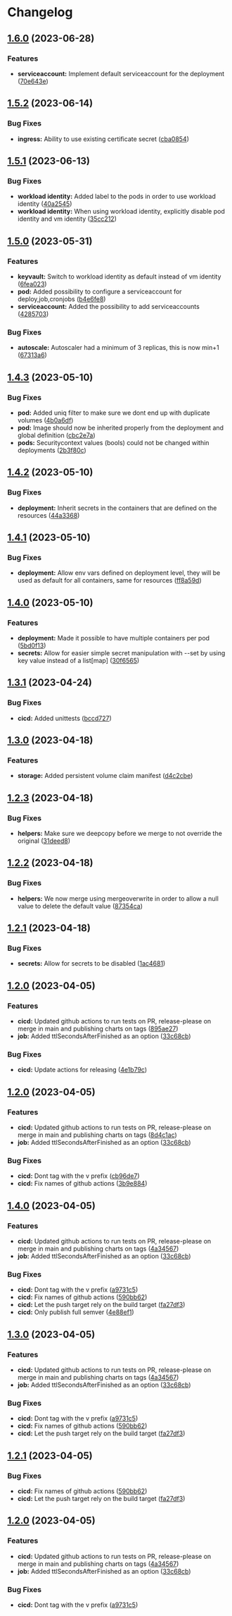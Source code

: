 # Changelog

## [1.6.0](https://github.com/Amsterdam/helm-application/compare/1.5.2...1.6.0) (2023-06-28)


### Features

* **serviceaccount:** Implement default serviceaccount for the deployment ([70e643e](https://github.com/Amsterdam/helm-application/commit/70e643e9b1e08e2ccbe5c544874392735bc0cc7c))

## [1.5.2](https://github.com/Amsterdam/helm-application/compare/1.5.1...1.5.2) (2023-06-14)


### Bug Fixes

* **ingress:** Ability to use existing certificate secret ([cba0854](https://github.com/Amsterdam/helm-application/commit/cba0854f971ccc7a2def3b00bfdd8b4aeb265b58))

## [1.5.1](https://github.com/Amsterdam/helm-application/compare/1.5.0...1.5.1) (2023-06-13)


### Bug Fixes

* **workload identity:** Added label to the pods in order to use workload identity ([40a2545](https://github.com/Amsterdam/helm-application/commit/40a25459044e3a1f0776e79e20ade28c269054e0))
* **workload identity:** When using workload identity, explicitly disable pod identity and vm identity ([35cc212](https://github.com/Amsterdam/helm-application/commit/35cc212882f19a5dc7170328cf5078d11d46bec5))

## [1.5.0](https://github.com/Amsterdam/helm-application/compare/1.4.3...1.5.0) (2023-05-31)


### Features

* **keyvault:** Switch to workload identity as default instead of vm identity ([6fea023](https://github.com/Amsterdam/helm-application/commit/6fea02349da5945b997f1b2d318670d46330a153))
* **pod:** Added possibility to configure a serviceaccount for deploy,job,cronjobs ([b4e6fe8](https://github.com/Amsterdam/helm-application/commit/b4e6fe8d4342ef40eb2eb1488015f23a43bbf028))
* **serviceaccount:** Added the possibility to add serviceaccounts ([4285703](https://github.com/Amsterdam/helm-application/commit/428570323613884b85d214957b5dd2688d98f413))


### Bug Fixes

* **autoscale:** Autoscaler had a minimum of 3 replicas, this is now min+1 ([67313a6](https://github.com/Amsterdam/helm-application/commit/67313a694b70d185090b70eed70d43d51c9a206c))

## [1.4.3](https://github.com/Amsterdam/helm-application/compare/1.4.2...1.4.3) (2023-05-10)


### Bug Fixes

* **pod:** Added uniq filter to make sure we dont end up with duplicate volumes ([4b0a6df](https://github.com/Amsterdam/helm-application/commit/4b0a6df623cbe5aa30411661eab89d1aa01d83f9))
* **pod:** Image should now be inherited properly from the deployment and global definition ([cbc2e7a](https://github.com/Amsterdam/helm-application/commit/cbc2e7a693b94b405c37d865ef212724b205d876))
* **pods:** Securitycontext values (bools) could not be changed within deployments ([2b3f80c](https://github.com/Amsterdam/helm-application/commit/2b3f80c9fc07f068ed9086e599a842bcaf92dec5))

## [1.4.2](https://github.com/Amsterdam/helm-application/compare/1.4.1...1.4.2) (2023-05-10)


### Bug Fixes

* **deployment:** Inherit secrets in the containers that are defined on the resources ([44a3368](https://github.com/Amsterdam/helm-application/commit/44a336849c4f3112baa55b51e848cfefdc9ac945))

## [1.4.1](https://github.com/Amsterdam/helm-application/compare/1.4.0...1.4.1) (2023-05-10)


### Bug Fixes

* **deployment:** Allow env vars defined on deployment level, they will be used as default for all containers, same for resources ([ff8a59d](https://github.com/Amsterdam/helm-application/commit/ff8a59da174398631ba0e0cc3baf717b679c90b6))

## [1.4.0](https://github.com/Amsterdam/helm-application/compare/1.3.1...1.4.0) (2023-05-10)


### Features

* **deployment:** Made it possible to have multiple containers per pod ([5bd0f13](https://github.com/Amsterdam/helm-application/commit/5bd0f13a0caa4e5fb3dc17a4c37c3456030863fb))
* **secrets:** Allow for easier simple secret manipulation with --set by using key value instead of a list[map] ([30f6565](https://github.com/Amsterdam/helm-application/commit/30f6565ce5045a3fcbbfd9fb64c5fb572658cc1b))

## [1.3.1](https://github.com/Amsterdam/helm-application/compare/1.3.0...1.3.1) (2023-04-24)


### Bug Fixes

* **cicd:** Added unittests ([bccd727](https://github.com/Amsterdam/helm-application/commit/bccd72779a8f7e93b3d58b1425f3e66241d62038))

## [1.3.0](https://github.com/Amsterdam/helm-application/compare/1.2.3...1.3.0) (2023-04-18)


### Features

* **storage:** Added persistent volume claim manifest ([d4c2cbe](https://github.com/Amsterdam/helm-application/commit/d4c2cbe92281dfa8d8d81a82eda931815cef3aaf))

## [1.2.3](https://github.com/Amsterdam/helm-application/compare/1.2.2...1.2.3) (2023-04-18)


### Bug Fixes

* **helpers:** Make sure we deepcopy before we merge to not override the original ([31deed8](https://github.com/Amsterdam/helm-application/commit/31deed85ad801183b39a11b9aa3aa80a196b01bd))

## [1.2.2](https://github.com/Amsterdam/helm-application/compare/1.2.1...1.2.2) (2023-04-18)


### Bug Fixes

* **helpers:** We now merge using mergeoverwrite in order to allow a null value to delete the default value ([87354ca](https://github.com/Amsterdam/helm-application/commit/87354ca6903f18301c25afb426e66a18cf4ddbf2))

## [1.2.1](https://github.com/Amsterdam/helm-application/compare/1.2.0...1.2.1) (2023-04-18)


### Bug Fixes

* **secrets:** Allow for secrets to be disabled ([1ac4681](https://github.com/Amsterdam/helm-application/commit/1ac4681f89d5e04b4964979b8e243e03820fed40))

## [1.2.0](https://github.com/Amsterdam/helm-application/compare/1.1.0...1.2.0) (2023-04-05)


### Features

* **cicd:** Updated github actions to run tests on PR, release-please on merge in main and publishing charts on tags ([895ae27](https://github.com/Amsterdam/helm-application/commit/895ae27741e5041e126859c160cb9a334cb131ae))
* **job:** Added ttlSecondsAfterFinished as an option ([33c68cb](https://github.com/Amsterdam/helm-application/commit/33c68cb249f16ad6bf8c767a7986579917100571))


### Bug Fixes

* **cicd:** Update actions for releasing ([4e1b79c](https://github.com/Amsterdam/helm-application/commit/4e1b79c5e97476c05036b4fd7de11120746073f4))

## [1.2.0](https://github.com/Amsterdam/helm-application/compare/1.1.0...1.2.0) (2023-04-05)


### Features

* **cicd:** Updated github actions to run tests on PR, release-please on merge in main and publishing charts on tags ([8d4c1ac](https://github.com/Amsterdam/helm-application/commit/8d4c1acf4ad2d295c05136b172679ae73122db75))
* **job:** Added ttlSecondsAfterFinished as an option ([33c68cb](https://github.com/Amsterdam/helm-application/commit/33c68cb249f16ad6bf8c767a7986579917100571))


### Bug Fixes

* **cicd:** Dont tag with the v prefix ([cb96de7](https://github.com/Amsterdam/helm-application/commit/cb96de7007e26bc3f827a12caf22597bc05bc7d3))
* **cicd:** Fix names of github actions ([3b9e884](https://github.com/Amsterdam/helm-application/commit/3b9e8846721f8c109c85318faaf0ce9ca29291d8))

## [1.4.0](https://github.com/Amsterdam/helm-application/compare/v1.3.0...1.4.0) (2023-04-05)


### Features

* **cicd:** Updated github actions to run tests on PR, release-please on merge in main and publishing charts on tags ([4a34567](https://github.com/Amsterdam/helm-application/commit/4a3456743c6c3b75f77103aefa55667749b22c50))
* **job:** Added ttlSecondsAfterFinished as an option ([33c68cb](https://github.com/Amsterdam/helm-application/commit/33c68cb249f16ad6bf8c767a7986579917100571))


### Bug Fixes

* **cicd:** Dont tag with the v prefix ([a9731c5](https://github.com/Amsterdam/helm-application/commit/a9731c5b232f1000363f0fe2573f226f467a502b))
* **cicd:** Fix names of github actions ([590bb62](https://github.com/Amsterdam/helm-application/commit/590bb621891b575c260ecc46b8eec92629809b29))
* **cicd:** Let the push target rely on the build target ([fa27df3](https://github.com/Amsterdam/helm-application/commit/fa27df32229387975d53de2c5b44496cc51ba156))
* **cicd:** Only publish full semver ([4e88ef1](https://github.com/Amsterdam/helm-application/commit/4e88ef1e6fd097bb6607ffc76ecbd8cec36fdace))

## [1.3.0](https://github.com/Amsterdam/helm-application/compare/v1.2.1...1.3.0) (2023-04-05)


### Features

* **cicd:** Updated github actions to run tests on PR, release-please on merge in main and publishing charts on tags ([4a34567](https://github.com/Amsterdam/helm-application/commit/4a3456743c6c3b75f77103aefa55667749b22c50))
* **job:** Added ttlSecondsAfterFinished as an option ([33c68cb](https://github.com/Amsterdam/helm-application/commit/33c68cb249f16ad6bf8c767a7986579917100571))


### Bug Fixes

* **cicd:** Dont tag with the v prefix ([a9731c5](https://github.com/Amsterdam/helm-application/commit/a9731c5b232f1000363f0fe2573f226f467a502b))
* **cicd:** Fix names of github actions ([590bb62](https://github.com/Amsterdam/helm-application/commit/590bb621891b575c260ecc46b8eec92629809b29))
* **cicd:** Let the push target rely on the build target ([fa27df3](https://github.com/Amsterdam/helm-application/commit/fa27df32229387975d53de2c5b44496cc51ba156))

## [1.2.1](https://github.com/Amsterdam/helm-application/compare/1.2.0...1.2.1) (2023-04-05)


### Bug Fixes

* **cicd:** Fix names of github actions ([590bb62](https://github.com/Amsterdam/helm-application/commit/590bb621891b575c260ecc46b8eec92629809b29))
* **cicd:** Let the push target rely on the build target ([fa27df3](https://github.com/Amsterdam/helm-application/commit/fa27df32229387975d53de2c5b44496cc51ba156))

## [1.2.0](https://github.com/Amsterdam/helm-application/compare/1.1.0...1.2.0) (2023-04-05)


### Features

* **cicd:** Updated github actions to run tests on PR, release-please on merge in main and publishing charts on tags ([4a34567](https://github.com/Amsterdam/helm-application/commit/4a3456743c6c3b75f77103aefa55667749b22c50))
* **job:** Added ttlSecondsAfterFinished as an option ([33c68cb](https://github.com/Amsterdam/helm-application/commit/33c68cb249f16ad6bf8c767a7986579917100571))


### Bug Fixes

* **cicd:** Dont tag with the v prefix ([a9731c5](https://github.com/Amsterdam/helm-application/commit/a9731c5b232f1000363f0fe2573f226f467a502b))
